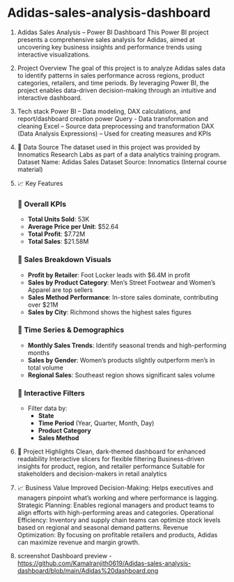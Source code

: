 # Adidas-sales-analysis-dashboard
1. Adidas Sales Analysis – Power BI Dashboard
  This Power BI project presents a comprehensive sales analysis for Adidas, aimed at uncovering key business insights and performance       trends   using interactive visualizations.

2. Project Overview
  The goal of this project is to analyze Adidas sales data to identify patterns in sales performance across regions, product categories,    retailers, and time periods. By leveraging Power BI, the project enables data-driven decision-making through an intuitive and             interactive    dashboard.

3. Tech stack
   Power BI – Data modeling, DAX calculations, and report/dashboard creation
   power Query - Data transformation and cleaning 
   Excel – Source data preprocessing and transformation
   DAX (Data Analysis Expressions) – Used for creating measures and KPIs
   
5. 📂 Data Source
   The dataset used in this project was provided by Innomatics Research Labs as part of a data analytics training program.
   Dataset Name: Adidas Sales Dataset
   Source: Innomatics (Internal course material)

6. 📈 Key Features

    ### 🔹 Overall KPIs
    - **Total Units Sold**: 53K  
    - **Average Price per Unit**: $52.64  
    - **Total Profit**: $7.72M  
    - **Total Sales**: $21.58M  
    
    ### 🔹 Sales Breakdown Visuals
    - **Profit by Retailer**: Foot Locker leads with $6.4M in profit
    - **Sales by Product Category**: Men’s Street Footwear and Women’s Apparel are top sellers
    - **Sales Method Performance**: In-store sales dominate, contributing over $21M
    - **Sales by City**: Richmond shows the highest sales figures
    
    ### 🔹 Time Series & Demographics
    - **Monthly Sales Trends**: Identify seasonal trends and high-performing months
    - **Sales by Gender**: Women’s products slightly outperform men’s in total volume
    - **Regional Sales**: Southeast region shows significant sales volume
    
    ### 🔹 Interactive Filters
    - Filter data by:
      - **State**
      - **Time Period** (Year, Quarter, Month, Day)
      - **Product Category**
      - **Sales Method**
     
  7. 🌟 Project Highlights
      Clean, dark-themed dashboard for enhanced readability
      Interactive slicers for flexible filtering
      Business-driven insights for product, region, and retailer performance
      Suitable for stakeholders and decision-makers in retail analytics

  8. 📈 Business Value
      Improved Decision-Making: Helps executives and managers pinpoint what’s working and where performance is lagging.
      Strategic Planning: Enables regional managers and product teams to align efforts with high-performing areas and categories.
      Operational Efficiency: Inventory and supply chain teams can optimize stock levels based on regional and seasonal demand patterns.
      Revenue Optimization: By focusing on profitable retailers and products, Adidas can maximize revenue and margin growth.
 
 9. screenshot
     Dashboard preview - https://github.com/Kamalranjith0619/Adidas-sales-analysis-dashboard/blob/main/Adidas%20dashboard.png
     
